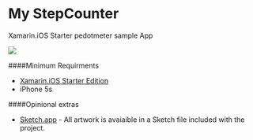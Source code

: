 My StepCounter
==============

Xamarin.iOS Starter pedotmeter sample App

![](http://i1.wp.com/micjames.co.uk/wp-content/uploads/2013/12/medium.png?zoom=1&resize=281%2C540) 

####Minimum Requirments

* [Xamarin.iOS Starter Edition](https://store.xamarin.com)
* iPhone 5s

####Opinional extras
* [Sketch.app](http://www.bohemiancoding.com/sketch/) - All artwork is avaiaible in a Sketch file included with the project.
